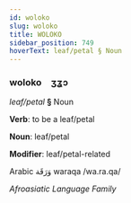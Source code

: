 ```yaml
---
id: woloko
slug: woloko
title: WOLOKO
sidebar_position: 749
hoverText: leaf/petal § Noun
---
```


### woloko&emsp;<span kind="abugida">ʒʓɔ</span>

*leaf/petal* **§** Noun

**Verb**: to be a leaf/petal

**Noun**: leaf/petal

**Modifier**: leaf/petal-related

Arabic وَرَقَة waraqa /wa.ra.qa/

*Afroasiatic Language Family*